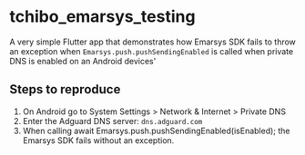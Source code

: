 # tchibo_emarsys_testing

A very simple Flutter app that demonstrates how Emarsys SDK fails to throw an exception when
`Emarsys.push.pushSendingEnabled` is called when private DNS is enabled on an Android devices'

## Steps to reproduce

1. On Android go to System Settings > Network & Internet > Private DNS
2. Enter the Adguard DNS server: `dns.adguard.com`
3. When calling await Emarsys.push.pushSendingEnabled(isEnabled); the Emarsys SDK fails without an exception.